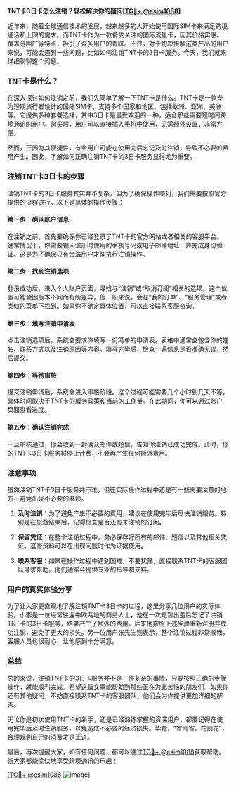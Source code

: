 **TNT卡3日卡怎么注销？轻松解决你的疑问[[TG💪+ @esim1088](https://t.me/s/esim1088)]**

近年来，随着全球通信技术的发展，越来越多的人开始使用国际SIM卡来满足跨境通话和上网的需求。而TNT卡作为一款备受关注的国际流量卡，因其价格实惠、覆盖范围广等特点，吸引了众多用户的青睐。不过，对于初次接触这类产品的用户来说，可能会遇到一些问题，比如如何注销TNT卡的3日卡服务。今天，我们就来详细聊聊这个问题。

### TNT卡是什么？

在深入探讨如何注销之前，我们先简单了解一下TNT卡是什么。TNT卡是一款专为短期旅行者设计的国际SIM卡，支持多个国家和地区，包括欧洲、亚洲、美洲等。它提供多种套餐选择，其中3日卡是最受欢迎的一种，适合那些需要短时间跨境通讯的用户。购买后，用户可以直接插入手机中使用，无需额外设置，非常方便。

然而，正因为其便捷性，有些用户可能在使用完后忘记及时注销，导致不必要的费用产生。因此，了解如何正确注销TNT卡的3日卡服务显得尤为重要。

### 注销TNT卡3日卡的步骤

注销TNT卡的3日卡服务其实并不复杂，但为了确保操作顺利，我们需要按照官方提供的流程进行。以下是具体的操作步骤：

#### 第一步：确认账户信息
在注销之前，首先要确保你已经登录了TNT卡的官方网站或者相关的客服平台。通常情况下，你需要输入注册时使用的手机号码或电子邮件地址，并完成身份验证。这是为了确保只有合法用户才能执行注销操作。

#### 第二步：找到注销选项
登录成功后，进入个人账户页面，寻找与“注销”或“取消订阅”相关的选项。这个位置可能会因版本不同而有所差异，但一般来说，会在“我的订单”、“服务管理”或者类似的菜单下找到。如果你不确定具体位置，可以直接联系客服咨询。

#### 第三步：填写注销申请表
点击注销选项后，系统会要求你填写一份简单的申请表。表格中通常会包含你的姓名、联系方式以及注销原因等内容。填写完毕后，检查一遍信息是否准确无误，然后提交。

#### 第四步：等待审核
提交注销申请后，系统会进入审核阶段。这个过程可能需要几个小时到几天不等，具体时间取决于TNT卡的服务政策和当前的工作量。在此期间，你可以通过账户页面查看进度。

#### 第五步：确认注销完成
一旦审核通过，你会收到一封确认邮件或短信，告知你注销已成功完成。此时，你的TNT卡3日卡服务将停止计费，不会再产生任何额外费用。

### 注意事项

虽然注销TNT卡3日卡服务并不难，但在实际操作过程中还是有一些需要注意的地方，避免出现不必要的麻烦。

1. **及时注销**：为了避免产生不必要的费用，建议在使用完毕后尽快注销服务。特别是在旅游结束后，记得检查是否还有未注销的订阅。
   
2. **保留凭证**：在整个注销过程中，务必保存好所有的邮件、短信以及其他相关凭证。这些资料可以在出现问题时作为证据使用。

3. **联系客服**：如果在操作过程中遇到困难，不要犹豫，直接联系TNT卡的客服团队寻求帮助。他们通常会提供专业的指导和支持。

### 用户的真实体验分享

为了让大家更直观地了解注销TNT卡3日卡的过程，这里分享几位用户的实际体验。小李是一位经常往返中欧两地的商务人士，他在一次短暂出差后忘记了注销TNT卡的3日卡服务，结果产生了额外的费用。后来他按照上述步骤重新注册并成功注销，避免了更大的损失。另一位用户张先生则表示，整个注销过程非常顺畅，客服人员也很耐心，让他感到十分满意。

### 总结

总的来说，注销TNT卡的3日卡服务并不是一件复杂的事情，只要按照正确的步骤操作，就能顺利完成。希望这篇文章能帮助到那些正在为此苦恼的朋友们。如果你还有其他疑问，不妨直接联系TNT卡的客服团队，他们会为你提供更加详细的解答。

无论你是初次使用TNT卡的新手，还是已经熟练掌握的资深用户，都要记得在使用完毕后及时注销服务，以免造成不必要的经济损失。毕竟，“省则省，花则花”，合理规划自己的消费才是王道。

最后，再次提醒大家，如有任何问题，都可以通过[TG💪+ @esim1088](https://t.me/s/esim1088)获取帮助。祝大家都能愉快地享受跨境通讯的乐趣！

[[TG💪+ @esim1088](https://t.me/s/esim1088) ![Image](https://i.postimg.cc/4NQfJmqS/Snipaste-2025-05-13-00-14-12.png)]